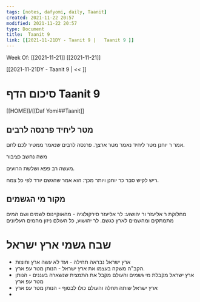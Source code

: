 ```yaml
---
tags: [notes, dafyomi, daily, Taanit] 
created: 2021-11-22 20:57
modified: 2021-11-22 20:57
type: Document
title:  Taanit 9
link: [[2021-11-21DY - Taanit 9 |   Taanit 9 ]]
---
```

Week Of: [[2021-11-21]]
[[2021-11-21]]

[[2021-11-21DY - Taanit 9 | << ]] 

# סיכום הדף  Taanit 9

[[HOME]]/[[Daf Yomi##Taanit]]

## מטר ליחיד פרנסה לרבים
אמר ר יוחנן מטר ליחיד  נאמר מטר ארצך.
פרנסה לרבים שנאמר ממטיר לכם לחם.

משה נחשב כציבור

מעשה רב פפא ושלשת הרועים.

ריש לקיש סבר כר יוחנן ויותר מכך: הוא אמר שהגשם יורד לפי כל צמח.

## מקור מי הגשמים
מחלוקת ר אליעזר ור יהושוע:
לר אליעזר סירקולציה - מהאוקיינוס לשמים ושם המים מתמתקים ומהשמים לארץ כגשם.
לר יהושוע, כל העולם ניזון מהמים העליונים

# שבח גשמי ארץ ישראל
- ארץ ישראל נבראה תחילה - ועד לא עשה ארץ וחוצות
- הקב"ה משקה בעצמו את ארץ ישראל - הנותן מטר עפ ארץ.
- ארץ ישראל מקבלת מי גשמים והעולם מקבל את התמצית שנשארה בעננים - הנותן מטר עפ ארץ
- ארץ ישראל שותה תחלה והעולם כולו לבסוף - הנותן מטר עפ ארץ
-  
 

